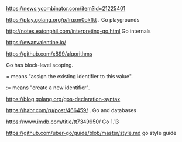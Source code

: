 <https://news.ycombinator.com/item?id=21225401>

<https://play.golang.org/p/Irqxm0okfkt> .  Go playgrounds

<http://notes.eatonphil.com/interpreting-go.html> Go internals

<https://ewanvalentine.io/> 

<https://github.com/x899/algorithms>

Go has block-level scoping. 

= means "assign the existing identifier to this value". 

:= means "create a new identifier".

<https://blog.golang.org/gos-declaration-syntax> 

<https://habr.com/ru/post/466459/> . Go and databases

<https://www.imdb.com/title/tt7349950/> Go 1.13

<https://github.com/uber-go/guide/blob/master/style.md> go style guide
